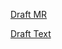 [Draft MR](https://github.com/vmware-tanzu/cartographer/pull/163)

[Draft Text](https://github.com/vmware-tanzu/cartographer/blob/rfc-0007-support-service-definitions/rfc/rfc-0007-support-service-definitions.md)
